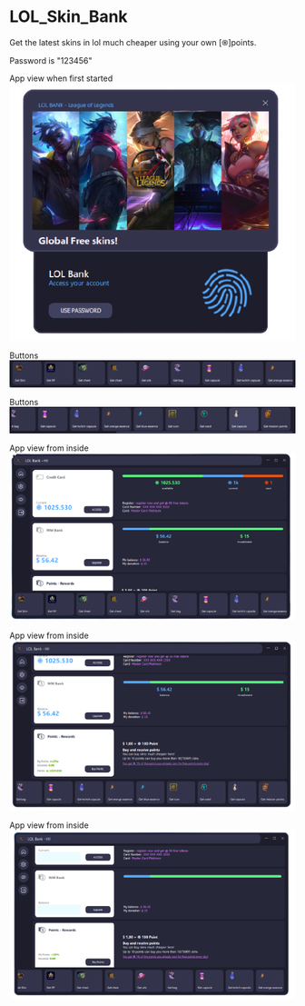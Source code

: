 # LOL_Skin_Bank
Get the latest skins in lol much cheaper using your own [֍]points.

Password is "123456"









App view when first started
![](images/lock_view.png)



Buttons
![](images/options.PNG)

Buttons
![](images/options2.PNG)






App view from inside
![](images/inside_view.png)










App view from inside
![](images/inside_view_bottom.png)











App view from inside
![](images/inside_view_hide.png)

